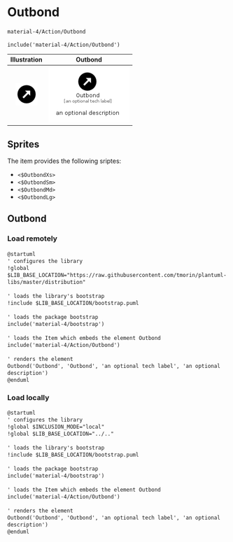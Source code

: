 # Outbond


```text
material-4/Action/Outbond
```

```text
include('material-4/Action/Outbond')
```



| Illustration | Outbond |
| :---: | :---: |
| ![illustration for Illustration](../../material-4/Action/Outbond.png) | ![illustration for Outbond](../../material-4/Action/Outbond.Local.png) |



## Sprites
The item provides the following sriptes:

- `<$OutbondXs>`
- `<$OutbondSm>`
- `<$OutbondMd>`
- `<$OutbondLg>`





## Outbond

### Load remotely
```plantuml
@startuml
' configures the library
!global $LIB_BASE_LOCATION="https://raw.githubusercontent.com/tmorin/plantuml-libs/master/distribution"

' loads the library's bootstrap
!include $LIB_BASE_LOCATION/bootstrap.puml

' loads the package bootstrap
include('material-4/bootstrap')

' loads the Item which embeds the element Outbond
include('material-4/Action/Outbond')

' renders the element
Outbond('Outbond', 'Outbond', 'an optional tech label', 'an optional description')
@enduml
```

### Load locally
```plantuml
@startuml
' configures the library
!global $INCLUSION_MODE="local"
!global $LIB_BASE_LOCATION="../.."

' loads the library's bootstrap
!include $LIB_BASE_LOCATION/bootstrap.puml

' loads the package bootstrap
include('material-4/bootstrap')

' loads the Item which embeds the element Outbond
include('material-4/Action/Outbond')

' renders the element
Outbond('Outbond', 'Outbond', 'an optional tech label', 'an optional description')
@enduml
```

